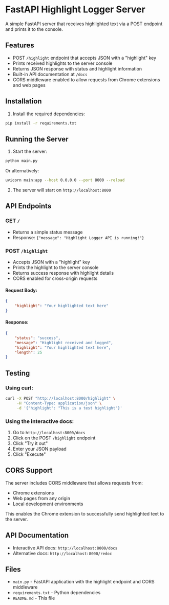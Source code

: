 # FastAPI Highlight Logger Server

A simple FastAPI server that receives highlighted text via a POST endpoint and prints it to the console.

## Features

- POST `/highlight` endpoint that accepts JSON with a "highlight" key
- Prints received highlights to the server console
- Returns JSON response with status and highlight information
- Built-in API documentation at `/docs`
- CORS middleware enabled to allow requests from Chrome extensions and web pages

## Installation

1. Install the required dependencies:
```bash
pip install -r requirements.txt
```

## Running the Server

1. Start the server:
```bash
python main.py
```

Or alternatively:
```bash
uvicorn main:app --host 0.0.0.0 --port 8000 --reload
```

2. The server will start on `http://localhost:8000`

## API Endpoints

### GET `/`
- Returns a simple status message
- Response: `{"message": "Highlight Logger API is running!"}`

### POST `/highlight`
- Accepts JSON with a "highlight" key
- Prints the highlight to the server console
- Returns success response with highlight details
- CORS enabled for cross-origin requests

#### Request Body:
```json
{
    "highlight": "Your highlighted text here"
}
```

#### Response:
```json
{
    "status": "success",
    "message": "Highlight received and logged",
    "highlight": "Your highlighted text here",
    "length": 25
}
```

## Testing

### Using curl:
```bash
curl -X POST "http://localhost:8000/highlight" \
     -H "Content-Type: application/json" \
     -d '{"highlight": "This is a test highlight"}'
```

### Using the interactive docs:
1. Go to `http://localhost:8000/docs`
2. Click on the POST `/highlight` endpoint
3. Click "Try it out"
4. Enter your JSON payload
5. Click "Execute"

## CORS Support

The server includes CORS middleware that allows requests from:
- Chrome extensions
- Web pages from any origin
- Local development environments

This enables the Chrome extension to successfully send highlighted text to the server.

## API Documentation

- Interactive API docs: `http://localhost:8000/docs`
- Alternative docs: `http://localhost:8000/redoc`

## Files

- `main.py` - FastAPI application with the highlight endpoint and CORS middleware
- `requirements.txt` - Python dependencies
- `README.md` - This file 